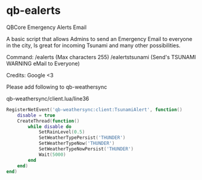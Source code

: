 # qb-ealerts
QBCore Emergency Alerts Email

A basic script that allows Admins to send an Emergency Email to everyone in the city, Is great for incoming Tsunami and many other possibilities.

Command: /ealerts (Max characters 255)
	 /ealertstsunami (Send's TSUNAMI WARNING eMail to Everyone)

Credits: Google <3

Please add following to qb-weathersync

qb-weathersync/client.lua/line36

```lua 
RegisterNetEvent('qb-weathersync:client:TsunamiAlert', function()
	disable = true
	CreateThread(function()
		while disable do
			SetRainLevel(0.5)
			SetWeatherTypePersist('THUNDER')
			SetWeatherTypeNow('THUNDER')
			SetWeatherTypeNowPersist('THUNDER')
            Wait(5000)
		end
	end)
end)
```
